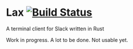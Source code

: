 # Lax [![Build Status](https://travis-ci.org/timonv/lax.svg)](https://travis-ci.org/timonv/lax)

A terminal client for Slack written in Rust

Work in progress. A lot to be done. Not usable yet.
